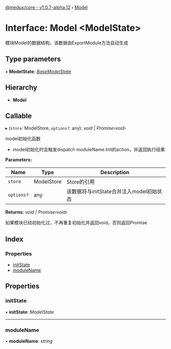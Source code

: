 [@medux/core - v1.0.7-alpha.12](../README.md) › [Model](model.md)

# Interface: Model <**ModelState**>

模块Model的数据结构，该数据由ExportModule方法自动生成

## Type parameters

▪ **ModelState**: *[BaseModelState](basemodelstate.md)*

## Hierarchy

* **Model**

## Callable

▸ (`store`: ModelStore, `options?`: any): *void | Promise‹void›*

model初始化函数
- model初始化时会触发dispatch moduleName.Init的action，并返回执行结果

**Parameters:**

Name | Type | Description |
------ | ------ | ------ |
`store` | ModelStore | Store的引用 |
`options?` | any | 该数据将与initState合并注入model初始状态 |

**Returns:** *void | Promise‹void›*

如果模块已经初始化过，不再重复初始化并返回void，否则返回Promise

## Index

### Properties

* [initState](model.md#initstate)
* [moduleName](model.md#modulename)

## Properties

###  initState

• **initState**: *ModelState*

___

###  moduleName

• **moduleName**: *string*

